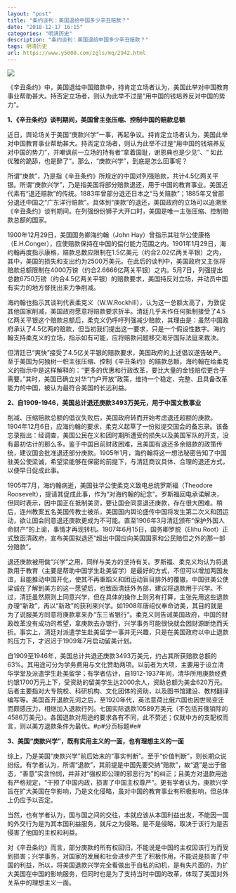 ```yaml
---
layout: "post"
title: "条约谈判：美国退给中国多少辛丑赔款？"
date: "2018-12-17 16:15"
categories: "明清历史"
description: "条约谈判：美国退给中国多少辛丑赔款？"
tags: 明清历史
url: https://www.y5000.com/zgls/mq/2942.html
---
```






![](https://img.y5000.com/uploads/allimg/160721/4-160H1214544644.jpg)

《辛丑条约》中，美国退给中国赔款中，持肯定立场者认为，美国此举对中国教育事业帮助甚大。持否定立场者，则认为此举不过是“用中国的钱培养反对中国的势力”。

**1、《辛丑条约》谈判期间，美国曾主张压缩、控制中国的赔款总额**

近日，舆论场关于美国“庚款兴学”一事，再起争议。持肯定立场者认为，美国此举对中国教育事业帮助甚大。持否定立场者，则认为此举不过是“用中国的钱培养反对中国的势力”，并嘲讽前一立场的持有者“拿着国耻，谢恩典也是少见”、“
如此优雅的跪舔，也是醉了”。那么，“庚款兴学”，到底是怎么回事呢？

所谓“庚款”，乃是指《辛丑条约》所规定的中国对列强赔款，共计4.5亿两关平银。所谓“庚款兴学”，乃是指美国将部分赔款退还，用于中国的教育事业。美国近代素有“退还赔款”的传统。1883年曾部分退还日本之“马关赔款”；1885年又曾部分退还中国之“广东洋行赔款”。具体到“庚款”的退还，美国政府的立场可以追溯至《辛丑条约》谈判期间。在列强纷纷狮子大开口时，美国是唯一主张压缩、控制赔款总额的国家。

1900年12月29日，美国国务卿海约翰（John
Hay）曾指示其驻华公使康格（E.H.Conger），应使赔款保持在中国的偿付能力范围之内。1901年1月29日，海约翰再度指示康格，赔款总数应限制在1.5亿美元（约合2.02亿两关平银）之内，其中，美国的损失和支出约为2500万美元。在此后的谈判中，美国政府又主张将赔款总额限制在4000万镑（约合2.6666亿两关平银）之内。5月7日，列强提出总数6750万镑（约合4.5亿两关平银）的赔款要求，美国持反对立场，并动员中国有实力的地方督抚出来力争削减。

海约翰也指示其谈判代表柔克义（W.W.Rockhill），认为这一总额太高了，为敦促其他国家削减，美国政府愿意将赔款要求折半。清廷几乎未作任何抵制接受了4.5亿两关平银这个赔款总额后，柔克义仍呼吁列强减少赔款，其理由是：虽然中国政府承认了4.5亿两的赔款，但当初我们提出这一要求，只是一个假设性数字。海约翰支持柔克义的立场，指示如有可能，应将赔款问题移交海牙国际法庭来裁决。

但清廷已“爽快”接受了4.5亿关平银的赔款要求，美国政府的上述倡议遂告破产。至于美国为何独树一帜主张压缩、控制《辛丑条约》的赔款总额，海约翰在给柔克义的指示中是这样解释的：“更多的优惠和行政改革，要比大量的金钱赔偿更合乎需要。”其时，美国已确立对华“门户开放”政策，维持一个稳定、完整、且具备改革能力的中国，被认为最符合美国的长远利益。

**2、自1909-1946，美国总计退还庚款3493万美元，用于中国文教事业**

削减、压缩赔款总额的倡议失败后，美国政府转而开始考虑退还超额的庚款。1904年12月6日，应海约翰的要求，柔克义起草了一份拟提交国会的备忘录。该备忘录指出：经调查，美国公民在义和团时期所遭受的损失以及美国军队的开支，没有最初估计的那么多。鉴于中国目前财政困难，且美国有退还多余赔款的政策传统，建议国会批准退还部分庚款。1905年1月，海约翰将这一想法秘密告知了中国驻美公使梁诚，希望梁能够在保密的前提下，与清廷商议具体、合理的退还方式，以便早日促成此事。

1905年7月，海约翰病逝，美国驻华公使柔克义致电总统罗斯福（Theodore
Roosevelt），提请其促成此事，作为“对海约翰的纪念”。罗斯福回电承诺解决，但同时表示，因中国正在抵制美货，要让国会同意退还庚款，存在很大困难。稍后，连州教案五名美国传教士被杀，美国国内舆论盛传中国将发生第二次义和团运动，欲让国会同意退还庚款更成为不可能。直至1906年3月清廷颁布“保护外国人命财产”的上谕，事情才再现转机。1907年6月15日，国务卿罗脱（Elihu
Root）正式致函清政府，宣布美国拟退还“超出中国应向美国国家和公民赔偿之外的那一部分赔款”。

退还庚款被用做“兴学”之用，同样与美方的坚持有关。罗斯福、柔克义均认为将退款用于教育（主要是帮助中国学生赴美留学）是最好的方式，不但可以增加两国友谊，且能推动中国开化，使其不再重蹈义和团运动盲目排外的覆辙。中国驻美公使梁诚在了解到美方的这一愿望后，也致函清廷外务部，建议将退款用于兴学。不过，清廷虽然原则上同意兴学，但在具体的操作上则另有打算，主张先用这些退款办理“新政”，再以“新政”的获利来兴学。如1908年唐绍仪奉命访美，其目的就是为了说服美方同意将庚款拿来办“东三省银行”。柔克义则告诫美国政府，中国的财政改革没有成功的希望，拿庚款去办银行，兴学事务可能很快就会因财源断绝而夭折。事实上，清廷对派遣学生赴美留学一事并无兴趣，只是在美国政府以中止退款的压力下，才迟迟于1909年7月启动留美计划。

自1909至1946年，美国总计共退还庚款3493万美元，约占其所获赔款总额的63%。其用途可分为学务费用与文化赞助两项。以前者为大项，主要用于设立清华学堂及派遣学生赴美留学；有学者估计，自1912-1937年间，清华所用庚款经费约银1700万元上下，受资助的留美学生达2000余人，资助总额为美金620万元。后者主要指对大专院校、科研机构、文化团体的资助，以及图书馆建设、教材翻译编写等。美国首开退款先河之后，至1920年代，英法意荷比俄六国也因世局变迁而颇感压力，相继加入退款行列。七国实际退款10589万美元（不包括苏俄销除的4586万美元）。各国退款对用途的要求各有不同，此不赘述；仅就中方的支配权而言，则以美方退款条件为最优。#p#分页标题#e#

**3、美国“庚款兴学”，既有实用主义的一面，也有理想主义的一面**

综上，乃是美国“庚款兴学”前后始末的“事实判断”。至于“价值判断”，则长期众说纷纭。有学者认为，所谓“退款”，其前提是中国先要交纳“赔款”，故“退”是出于傲态，“善意”实含怜悯，并非对“强权即公理的邪恶行为”的纠正；且美方对退款用途有严格规定，“干预了中国内政，损害了中国主权尊严”。更有学者认为，庚款兴学旨在扩大美国在华影响，乃是文化侵略，虽对中国的教育事业有积极影响，但总体上仍应予以否定。

当然，也有学者认为，国与国之间的交往，本就应该从本国利益出发，不能因一国的外交行为是为其本国利益服务，就斥之为侵略。是不是侵略，取决于该行为是否侵害了他国的主权和利益。

对《辛丑条约》而言，部分庚款的所有权回归，不能说是中国的主权因该行为而受到损害；兴学事务，对国家的发展和社会进步产生了积极作用，不能说是损害了中国的利益，所以，将美国退款兴学完全看做出于自私的动机，是有失片面的，为扩大美国在中国的影响服务，但同时也是为了支持当时中国的改革，体现了美国对外关系中的理想主义一面。
